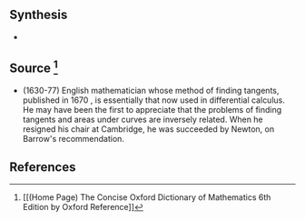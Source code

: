 ## Synthesis
- 
## Source [^1]
- (1630-77) English mathematician whose method of finding tangents, published in 1670 , is essentially that now used in differential calculus. He may have been the first to appreciate that the problems of finding tangents and areas under curves are inversely related. When he resigned his chair at Cambridge, he was succeeded by Newton, on Barrow's recommendation.
## References

[^1]: [[(Home Page) The Concise Oxford Dictionary of Mathematics 6th Edition by Oxford Reference]]
